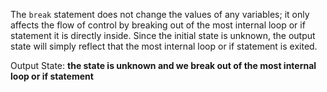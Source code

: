 The `break` statement does not change the values of any variables; it only affects the flow of control by breaking out of the most internal loop or if statement it is directly inside. Since the initial state is unknown, the output state will simply reflect that the most internal loop or if statement is exited.

Output State: **the state is unknown and we break out of the most internal loop or if statement**